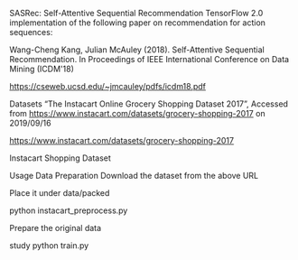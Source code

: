 SASRec: Self-Attentive Sequential Recommendation
TensorFlow 2.0 implementation of the following paper on recommendation for action sequences:

Wang-Cheng Kang, Julian McAuley (2018). Self-Attentive Sequential Recommendation. In Proceedings of IEEE International Conference on Data Mining (ICDM'18)

https://cseweb.ucsd.edu/~jmcauley/pdfs/icdm18.pdf

Datasets
“The Instacart Online Grocery Shopping Dataset 2017”, Accessed from https://www.instacart.com/datasets/grocery-shopping-2017 on 2019/09/16

https://www.instacart.com/datasets/grocery-shopping-2017

Instacart Shopping Dataset

Usage
Data Preparation
Download the dataset from the above URL

Place it under data/packed

python instacart_preprocess.py

Prepare the original data

study
python train.py
